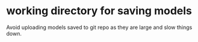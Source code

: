 # working directory for saving models

Avoid uploading models saved to git repo as they are large and slow things down.
